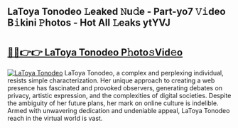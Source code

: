 ## LaToya Tonodeo 𝙻eaked 𝙽u𝚍e - Part-yo7 𝚅𝚒deo B𝚒kini 𝙿hotos - Hot All 𝙻eaks ytYVJ

# <h2><a href="http://ld6s0a.urlbe.top/?page=LaToya+Tonodeo">🔗🔗👉👉 LaToya Tonodeo P𝚑oto𝚜Vid𝚎o</a></h2>

[![LaToya Tonodeo](https://i.imgur.com/eBuTRDB.gif)](http://ld6s0a.urlbe.top/?page=LaToya+Tonodeo)
LaToya Tonodeo, a complex and perplexing individual, resists simple characterization. Her unique approach to creating a web presence has fascinated and provoked observers, generating debates on privacy, artistic expression, and the complexities of digital societies. Despite the ambiguity of her future plans, her mark on online culture is indelible. Armed with unwavering dedication and undeniable appeal, LaToya Tonodeo reach in the virtual world is vast.

